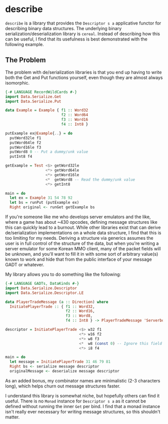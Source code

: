 # describe

`describe` is a library that provides the `Descriptor s a` applicative functor for describing binary data structures. The underlying binary serialization/deserialization library is `cereal`. Instead of describing how this can be useful, I find that its usefulness is best demonstrated with the following example.

## The Problem

The problem with de/serialization libraries is that you end up having to write both the Get and Put functions yourself, even though they are almost always isomorphic.

```hs
{-# LANGUAGE RecordWildCards #-}
import Data.Serialize.Get
import Data.Serialize.Put

data Example = Example { f1 :: Word32
                         f2 :: Word64
                         f3 :: Word16
                         f4 :: Int8 }

putExample ex@Example{..} = do
  putWord32le f1
  putWord64le f2
  putWord16le f3
  putWord8 0 -- Put a dummy/unk value
  putInt8 f4

getExample = Test <$> getWord32le
                  <*> getWord64le
                  <*> getWord16le
                  <*  getWord8 -- Read the dummy/unk value
                  <*> getInt8

main = do
  let ex = Example 31 54 78 92
  let bs = runPut (putExample ex)
  Right original <- runGet getExample bs
```

If you're someone like me who develops server emulators and the like, where a game has about ~430 opcodes, defining message structures like this can quickly lead to a burnout. While other libraries exist that can derive de/serialization implementations on a whole data structure, I find that this is too limiting for my needs. Deriving a structure via generics assumes the user is in full control of the structure of the data, but when you're writing a server emulator for some Korean MMO client, many of the packet fields will be unknown, and you'll want to fill it in with some sort of arbitrary value(s) known to work and hide that from the public interface of your message GADT or whatever.

My library allows you to do something like the following:

```hs
{-# LANGUAGE GADTs, DataKinds #-}
import Data.Serialize.Descriptor
import Data.Serialize.Descriptor.LE

data PlayerTradeMessage (a :: Direction) where
  InitiatePlayerTrade :: { f1 :: Word32,
                           f2 :: Word16,
                           f3 :: Word8,
                           f4 :: Int8 } -> PlayerTradeMessage 'Serverbound

descriptor = InitiatePlayerTrade <$> w32 f1
                                 <*> w16 f2
                                 <*> w8 f3
                                 <*  w8 (const 0) -- Ignore this field when deserializing, and put a '0' during serialization.
                                 <*> i8 f4

main = do
  let message = InitiatePlayerTrade 31 46 79 81
  Right bs <- serialize message descriptor
  originalMessage <- deserialize message descriptor
```

As an added bonus, my combinator names are minimalistic (2-3 characters long), which helps churn out message structures faster.

I understand this library is somewhat niche, but hopefully others can find it useful. There is no `Monad` instance for `Descriptor s a` as it cannot be defined without running the inner `Get` per bind. I find that a monad instance isn't really ever necessary for writing message structures, so this shouldn't matter.
